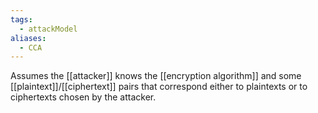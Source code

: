 ```yaml
---
tags:
  - attackModel
aliases:
  - CCA
---
```

Assumes the [[attacker]] knows the [[encryption algorithm]] and some [[plaintext]]/[[ciphertext]] pairs that correspond either to plaintexts or to ciphertexts chosen by the attacker.